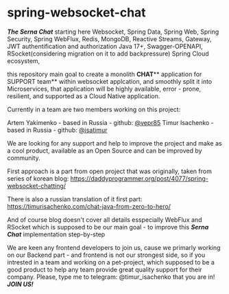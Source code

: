 # spring-websocket-chat
***The Serna Chat*** starting here
Websocket, Spring Data, Spring Web, Spring Security, Spring WebFlux, Redis, MongoDB, Reactive Streams, Gateway, JWT authentification and authorization
Java 17+, Swagger-OPENAPI, RSocket(considering migration on it to add backpressure) Spring Cloud ecosystem, 

this repository main goal to create a monolith **CHAT**** application for SUPPORT team** within websocket applcation, 
and smoothly split it into Microservices, that application will be highly available, error - prone, resilient, and supported as a Cloud Native application.

Currently in a team are two members working on this project:

Artem Yakimenko - based in Russia - github: [@vepr85](https://github.com/vepr85) 
Timur Isachenko - based in Russia - github: [@isatimur](https://github.com/isatimur)

We are looking for any support and help to improve the project and make as a cool product, available as an Open Source and 
can be improved by community.

First approach is a part from open project that was originally, taken from series of korean blog: 
https://daddyprogrammer.org/post/4077/spring-websocket-chatting/

There is also a russian translation of it first part:
https://timurisachenko.com/chat-java-from-zero-to-hero/

And of course blog doesn't cover all details esspecially WebFlux and RSocket
which is supposed to be our main goal - to improve this ***Serna Chat*** implementation step-by-step

We are keen any frontend developers to join us, cause we primarly working on our Backend part - and frontend is not our strongest side, so if you intrested in a team and working on a pet-project, which supposed to be a good product to help any team provide great quality support for their company. Please, type me to telegram: @timur_isachenko that you are in! _**JOIN US!**_ 
